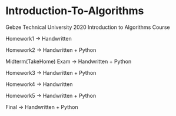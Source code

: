 # Introduction-To-Algorithms
Gebze Technical University 2020 Introduction to Algorithms Course

Homework1 -> Handwritten

Homework2 -> Handwritten + Python

Midterm(TakeHome) Exam -> Handwritten + Python

Homework3 -> Handwritten + Python

Homework4 -> Handwritten

Homework5 -> Handwritten + Python

Final -> Handwritten + Python

